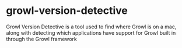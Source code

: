 # growl-version-detective

Growl Version Detective is a tool used to find where Growl is on a mac, along with detecting which applications have support for Growl built in through the Growl framework
